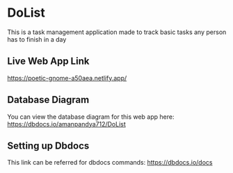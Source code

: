 # DoList
This is a task management application made to track basic tasks any person has to finish in a day

## Live Web App Link
https://poetic-gnome-a50aea.netlify.app/

## Database Diagram
You can view the database diagram for this web app here:
https://dbdocs.io/amanpandya712/DoList

## Setting up Dbdocs
This link can be referred for dbdocs commands:
https://dbdocs.io/docs
